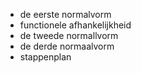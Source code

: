 - de eerste normalvorm
- functionele afhankelijkheid
- de tweede normallvorm
- de derde normaalvorm 
- stappenplan